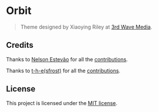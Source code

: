 # Orbit
> Theme designed by Xiaoying Riley at [3rd Wave Media](http://themes.3rdwavemedia.com/). 

## Credits

Thanks to [Nelson Estevão](https://github.com/nelsonmestevao) for all the [contributions](https://github.com/sharu725/online-cv/commits?author=nelsonmestevao).

Thanks to [t-h-e(sfrost)](https://github.com/t-h-e) for all the [contributions](https://github.com/sharu725/online-cv/commits?author=t-h-e).

## License

This project is licensed under the [MIT license](LICENSE.txt).
